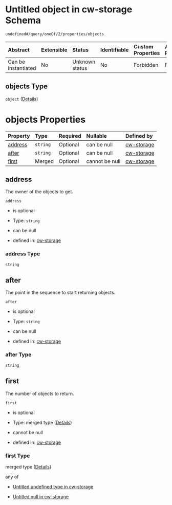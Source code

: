 # Untitled object in cw-storage Schema

```txt
undefined#/query/oneOf/2/properties/objects
```

| Abstract            | Extensible | Status         | Identifiable | Custom Properties | Additional Properties | Access Restrictions | Defined In                                                         |
| :------------------ | :--------- | :------------- | :----------- | :---------------- | :-------------------- | :------------------ | :----------------------------------------------------------------- |
| Can be instantiated | No         | Unknown status | No           | Forbidden         | Forbidden             | none                | [cw-storage.json\*](schema/cw-storage.json "open original schema") |

## objects Type

`object` ([Details](cw-storage-querymsg-oneof-objects-properties-objects.md))

# objects Properties

| Property            | Type     | Required | Nullable       | Defined by                                                                                                                                                |
| :------------------ | :------- | :------- | :------------- | :-------------------------------------------------------------------------------------------------------------------------------------------------------- |
| [address](#address) | `string` | Optional | can be null    | [cw-storage](cw-storage-querymsg-oneof-objects-properties-objects-properties-address.md "undefined#/query/oneOf/2/properties/objects/properties/address") |
| [after](#after)     | `string` | Optional | can be null    | [cw-storage](cw-storage-querymsg-oneof-objects-properties-objects-properties-after.md "undefined#/query/oneOf/2/properties/objects/properties/after")     |
| [first](#first)     | Merged   | Optional | cannot be null | [cw-storage](cw-storage-querymsg-oneof-objects-properties-objects-properties-first.md "undefined#/query/oneOf/2/properties/objects/properties/first")     |

## address

The owner of the objects to get.

`address`

* is optional

* Type: `string`

* can be null

* defined in: [cw-storage](cw-storage-querymsg-oneof-objects-properties-objects-properties-address.md "undefined#/query/oneOf/2/properties/objects/properties/address")

### address Type

`string`

## after

The point in the sequence to start returning objects.

`after`

* is optional

* Type: `string`

* can be null

* defined in: [cw-storage](cw-storage-querymsg-oneof-objects-properties-objects-properties-after.md "undefined#/query/oneOf/2/properties/objects/properties/after")

### after Type

`string`

## first

The number of objects to return.

`first`

* is optional

* Type: merged type ([Details](cw-storage-querymsg-oneof-objects-properties-objects-properties-first.md))

* cannot be null

* defined in: [cw-storage](cw-storage-querymsg-oneof-objects-properties-objects-properties-first.md "undefined#/query/oneOf/2/properties/objects/properties/first")

### first Type

merged type ([Details](cw-storage-querymsg-oneof-objects-properties-objects-properties-first.md))

any of

* [Untitled undefined type in cw-storage](cw-storage-querymsg-oneof-objects-properties-objects-properties-first-anyof-0.md "check type definition")

* [Untitled null in cw-storage](cw-storage-querymsg-oneof-objects-properties-objects-properties-first-anyof-1.md "check type definition")
